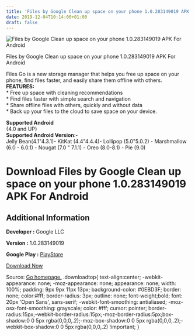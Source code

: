```yaml
---
title: 'Files by Google Clean up space on your phone 1.0.283149019 APK For Android'
date: 2019-12-04T10:14:00+01:00
draft: false
---
```


![Files by Google Clean up space on your phone 1.0.283149019 APK For Android](https://i2.wp.com/apkhome.net/wp-content/uploads/2019/12/Files-by-Google-Clean-up-space-on-your-phone-1.0.283149019.png "Files by Google Clean up space on your phone 1.0.283149019 APK For Android")

  

Files by Google Clean up space on your phone 1.0.283149019 APK For Android

Files Go is a new storage manager that helps you free up space on your phone, find files faster, and easily share them offline with others.  
**FEATURES:**  
\* Free up space with cleaning recommendations  
\* Find files faster with simple search and navigation  
\* Share offline files with others, quickly and without data  
\* Back up your files to the cloud to save space on your device.

**Supported Android**  
{4.0 and UP}  
**Supported Android Version**:-  
Jelly Bean(4.1"4.3.1)- KitKat (4.4"4.4.4)- Lollipop (5.0"5.0.2) - Marshmallow (6.0 - 6.0.1) - Nougat (7.0 " 7.1.1) - Oreo (8.0-8.1) - Pie (9.0)

Download Files by Google Clean up space on your phone 1.0.283149019 APK For Android
===================================================================================

Additional Information
----------------------

**Developer :** Google LLC

**Version :** 1.0.283149019

**Google Play :** [PlayStore](https://play.google.com/store/apps/details?id=com.google.android.apps.nbu.files)

  

[Download Now](https://store4app.co/post/files-by-google-clean-up-space-on-your-phone-1-0-283149019-apk-for-android_1575450824)

  
Source: [Go homepage.](https://store4app.co/post/files-by-google-clean-up-space-on-your-phone-1-0-283149019-apk-for-android_1575450824) .downloadtop{ text-align:center; -webkit-appearance: none; -moz-appearance: none; appearance: none; width: 100%; padding: 9px 9px 11px 13px; background-color: #0EBD3F; border: none; color:#fff; border-radius: 3px; outline: none; font-weight;bold; font: 20px 'Open Sans', sans-serif; -webkit-font-smoothing: antialiased; -moz-osx-font-smoothing: grayscale; color: #fff; cursor: pointer; border-radius:15px;-webkit-border-radius:15px;-moz-border-radius:5px;box-shadow:0 0 5px rgba(0,0,0,.2);-moz-box-shadow:0 0 5px rgba(0,0,0,.2);-webkit-box-shadow:0 0 5px rgba(0,0,0,.2) !important; }